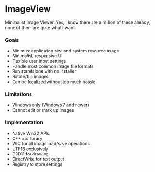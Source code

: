 # ImageView

Minimalist Image Viewer. Yes, I know there are a million of these already, none of them are quite what I want.

### Goals

- Minimize application size and system resource usage
- Minimalist, responsive UI
- Flexible user input settings
- Handle most common image file formats
- Run standalone with no installer
- Rotate/flip images
- Can be localized without too much hassle

### Limitations

- Windows only (Windows 7 and newer)
- Cannot edit or mark up images

### Implementation

- Native Win32 APIs
- C++ std library
- WIC for all image load/save operations
- UTF16 exclusively
- D3D11 for drawing
- DirectWrite for text output
- Registry to store settings
